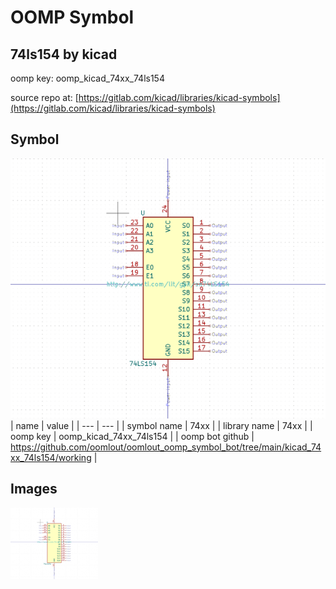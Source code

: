 # OOMP Symbol  
## 74ls154  by kicad  
  
oomp key: oomp_kicad_74xx_74ls154  
  
source repo at: [https://gitlab.com/kicad/libraries/kicad-symbols](https://gitlab.com/kicad/libraries/kicad-symbols)  
## Symbol  
  
[![working.png](working_600.png)](working.png)  
| name | value | 
| --- | --- | 
| symbol name | 74xx | 
| library name | 74xx | 
| oomp key | oomp_kicad_74xx_74ls154 | 
| oomp bot github | https://github.com/oomlout/oomlout_oomp_symbol_bot/tree/main/kicad_74xx_74ls154/working | 
## Images  
  
[![working.png](working_140.png)](working.png)  
